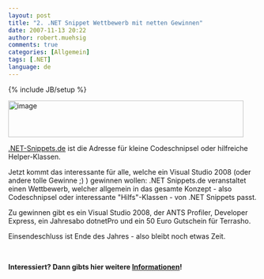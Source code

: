 ```yaml
---
layout: post
title: "2. .NET Snippet Wettbewerb mit netten Gewinnen"
date: 2007-11-13 20:22
author: robert.muehsig
comments: true
categories: [Allgemein]
tags: [.NET]
language: de
---
```

{% include JB/setup %}
<p><a href="{{BASE_PATH}}/assets/wp-images-de/image147.png" atomicselection="true"><img style="border-right: 0px; border-top: 0px; border-left: 0px; border-bottom: 0px" height="74" alt="image" src="{{BASE_PATH}}/assets/wp-images-de/image-thumb126.png" width="476" border="0"></a> </p> <p><a href="http://dotnet-snippets.de/dns/Default.aspx" target="_blank">.NET-Snippets.de</a> ist die Adresse für kleine Codeschnipsel oder hilfreiche Helper-Klassen.</p> <p>Jetzt kommt das interessante für alle, welche ein Visual Studio 2008 (oder andere tolle Gewinne ;) ) gewinnen wollen: .NET Snippets.de veranstaltet einen Wettbewerb, welcher allgemein in das gesamte Konzept - also Codeschnipsel oder interessante&nbsp;"Hilfs"-Klassen&nbsp;- von .NET Snippets passt. </p> <p>Zu gewinnen gibt es ein Visual Studio 2008,&nbsp;der ANTS Profiler, Developer Express, ein Jahresabo dotnetPro und ein 50 Euro Gutschein für Terrasho.&nbsp;</p> <p>Einsendeschluss ist Ende des Jahres - also bleibt noch etwas Zeit.</p> <p>&nbsp;</p> <p><strong>Interessiert? Dann gibts hier weitere <a href="http://dotnet-snippets.de/dns/Zweiter-Snippet-Wettbewerb.aspx" target="_blank">Informationen</a>!</strong></p>
